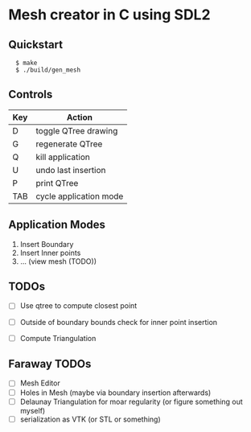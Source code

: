 # Mesh creator in C using SDL2

## Quickstart
```commandline
  $ make
  $ ./build/gen_mesh
```

## Controls
| Key | Action                 |
|-----|------------------------|
|  D  | toggle QTree drawing   |
|  G  | regenerate QTree       |
|  Q  | kill application       |
|  U  | undo last insertion    |
|  P  | print QTree            |
| TAB | cycle application mode |

## Application Modes
1. Insert Boundary
2. Insert Inner points
3. ... (view mesh (TODO))

## TODOs
- [ ] Use qtree to compute closest point
- [ ] Outside of boundary bounds check for inner point insertion
- [ ] Compute Triangulation


## Faraway TODOs
- [ ] Mesh Editor
- [ ] Holes in Mesh (maybe via boundary insertion afterwards)
- [ ] Delaunay Triangulation for moar regularity (or figure something out myself)
- [ ] serialization as VTK (or STL or something)
